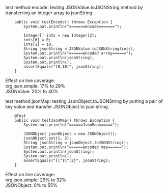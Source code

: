 test method encode:
testing JSONValue.toJSONString method by transferring an integer array to jsonString:

```    @Test
    public void testEncode() throws Exception {
        System.out.println("=======encode=======");

        Integer[] ints = new Integer[2];
        ints[0] = 0;
        ints[1] = 10;
        String jsonString = JSONValue.toJSONString(ints);
		System.out.println("======encoded array======");
        System.out.println(jsonString);
		System.out.println();
		assertEquals("[0,10]", jsonString);
    }
 ```
Effect on line coverage:\
org.json.simple: 17% to 29%\
JSONValue: 20% to 40%

test method jsonMap: testing JsonObject.toJSONString by putting a pair of key value and transfer JSONObject to json string.

```
    @Test
    public void testJsonMap() throws Exception {
        System.out.println("======JsonMap======");

        JSONObject jsonObject = new JSONObject();
        jsonObject.put(1, 2);
        String jsonString = jsonObject.toJSONString();
        System.out.println("======encoded map======");
        System.out.println(jsonString);
        System.out.println();
        assertEquals("{\"1\":2}", jsonString);
    }
```
Effect on line coverage:\
org.json.simple: 29% to 32%\
JSONObject: 0% to 55%